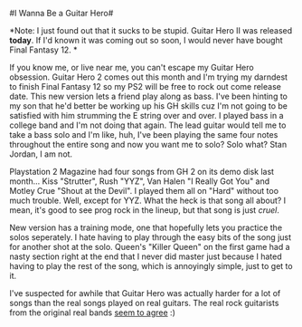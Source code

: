 #I Wanna Be a Guitar Hero#

*Note: I just found out that it sucks to be stupid. Guitar Hero II was released **today**. If I'd known it was coming out so soon, I would never have bought Final Fantasy 12.
*

If you know me, or live near me, you can't escape my Guitar Hero obsession. Guitar Hero 2 comes out this month and I'm trying my darndest to finish Final Fantasy 12 so my PS2 will be free to rock out come release date. This new version lets a friend play along as bass. I've been hinting to my son that he'd better be working up his GH skills cuz I'm not going to be satisfied with him strumming the E string over and over. I played bass in a college band and I'm not doing that again. The lead guitar would tell me to take a bass solo and I'm like, huh, I've been playing the same four notes throughout the entire song and now you want me to solo? Solo what? Stan Jordan, I am not.

Playstation 2 Magazine had four songs from GH 2 on its demo disk last month... Kiss "Strutter", Rush "YYZ", Van Halen "I Really Got You" and Motley Crue "Shout at the Devil". I played them all on "Hard" without too much trouble. Well, except for YYZ. What the heck is that song all about? I mean, it's good to see prog rock in the lineup, but that song is just *cruel*.

New version has a training mode, one that hopefully lets you practice the solos seperately. I hate having to play through the easy bits of the song just for another shot at the solo. Queen's "Killer Queen" on the first game had a nasty section right at the end that I never did master just because I hated having to play the rest of the song, which is annoyingly simple, just to get to it.

I've suspected for awhile that Guitar Hero was actually harder for a lot of songs than the real songs played on real guitars. The real rock guitarists from the original real bands [seem to agree](http://online.wsj.com/public/article/SB116277707759314102-cKPNcc1a743_xak43LNLlyfBXl8_20061113.html?mod=blogs) :)
